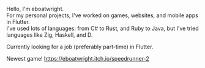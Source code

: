 Hello, I'm eboatwright.<br>
For my personal projects, I've worked on games, websites, and mobile apps in Flutter.<br>
I've used lots of languages: from C# to Rust, and Ruby to Java, but I've tried languages like Zig, Haskell, and D.<br>

Currently looking for a job (preferably part-time) in Flutter.<br>

Newest game!
https://eboatwright.itch.io/speedrunner-2
